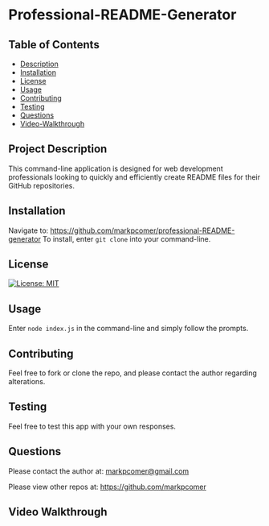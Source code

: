 # Professional-README-Generator

## Table of Contents

* [Description](#description)
* [Installation](#installation)
* [License](#license)
* [Usage](#usage)
* [Contributing](#contributing)
* [Testing](#testing)
* [Questions](#questions)
* [Video-Walkthrough](#video-walkthrough)


## Project Description
This command-line application is designed for web development professionals looking to quickly and efficiently create README files for their GitHub repositories.

## Installation
Navigate to: https://github.com/markpcomer/professional-README-generator
To install, enter `git clone` into your command-line.

## License
[![License: MIT](https://img.shields.io/badge/License-MIT-blue.svg)](https://opensource.org/licenses/MIT)

## Usage
Enter `node index.js` in the command-line and simply follow the prompts.

## Contributing
Feel free to fork or clone the repo, and please contact the author regarding alterations.

## Testing
Feel free to test this app with your own responses.

## Questions
Please contact the author at:
markpcomer@gmail.com

Please view other repos at:
https://github.com/markpcomer

## Video Walkthrough 




